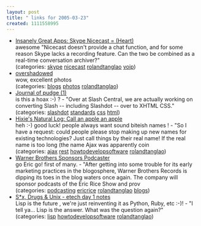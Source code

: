 ```yaml
---
layout: post
title: " links for 2005-03-23"
created: 1111558995
---
```

<ul class="delicious">
	<li>
		<div class="delicious-link"><a href="http://www.insanelygreatapps.com/2005/03/skype_nicecast_.html">Insanely Great Apps: Skype   Nicecast = (Heart)</a></div>
		<div class="delicious-extended">awesome "Nicecast doesn't provide a chat function, and for some reason Skype lacks a recording feature. Can the two be combined as a real-time conversation archiver?"</div>
		<div class="delicious-categories">(categories: <a href="http://del.icio.us/rtanglao/skype">skype</a> <a href="http://del.icio.us/rtanglao/nicecast">nicecast</a> <a href="http://del.icio.us/rtanglao/rolandtanglao">rolandtanglao</a> <a href="http://del.icio.us/rtanglao/voip">voip</a>)</div>
	</li>
	<li>
		<div class="delicious-link"><a href="http://www.overshadowed.com/mt/archives/000458.html">overshadowed</a></div>
		<div class="delicious-extended">wow, excellent photos</div>
		<div class="delicious-categories">(categories: <a href="http://del.icio.us/rtanglao/blogs">blogs</a> <a href="http://del.icio.us/rtanglao/photos">photos</a> <a href="http://del.icio.us/rtanglao/rolandtanglao">rolandtanglao</a>)</div>
	</li>
	<li>
		<div class="delicious-link"><a href="http://use.perl.org/~pudge/journal/23723">Journal of pudge (1)</a></div>
		<div class="delicious-extended">is this a hoax :-) ? - "Over at Slash Central, we are actually working on converting Slash -- including Slashdot -- over to XHTML   CSS."</div>
		<div class="delicious-categories">(categories: <a href="http://del.icio.us/rtanglao/slashdot">slashdot</a> <a href="http://del.icio.us/rtanglao/standards">standards</a> <a href="http://del.icio.us/rtanglao/css">css</a> <a href="http://del.icio.us/rtanglao/html">html</a>)</div>
	</li>
	<li>
		<div class="delicious-link"><a href="http://ln.hixie.ch/?start=1111339822&count=1">Hixie's Natural Log: Call an apple an apple</a></div>
		<div class="delicious-extended">heh :-) good luck! people always want sound biteish names ! - "So I have a request: could people please stop making up new names for existing technologies? Just call things by their real name! If the real name is too long (the name Ajax was apparently coin</div>
		<div class="delicious-categories">(categories: <a href="http://del.icio.us/rtanglao/ajax">ajax</a> <a href="http://del.icio.us/rtanglao/rest">rest</a> <a href="http://del.icio.us/rtanglao/howtodevelopsoftware">howtodevelopsoftware</a> <a href="http://del.icio.us/rtanglao/rolandtanglao">rolandtanglao</a>)</div>
	</li>
	<li>
		<div class="delicious-link"><a href="http://www.clickz.com/news/article.php/3491781">Warner Brothers Sponsors Podcaster</a></div>
		<div class="delicious-extended">go Eric go! first of many. - "After getting into some trouble for its early marketing practices in the blogosphere, Warner Brothers Records is dipping its toes in the blog waters once again. The company will sponsor podcasts of the Eric Rice Show and prov</div>
		<div class="delicious-categories">(categories: <a href="http://del.icio.us/rtanglao/podcasting">podcasting</a> <a href="http://del.icio.us/rtanglao/ericrice">ericrice</a> <a href="http://del.icio.us/rtanglao/rolandtanglao">rolandtanglao</a> <a href="http://del.icio.us/rtanglao/blogs">blogs</a>)</div>
	</li>
	<li>
		<div class="delicious-link"><a href="http://www.smallworks.com/archives/00000235.htm">S*x, Drugs & Unix - etech day 1 notes</a></div>
		<div class="delicious-extended">Lisp is the future , we're just reinventing it as Python, Ruby, etc :-)! - "I tell ya... Lisp is the answer. What was the question again?"</div>
		<div class="delicious-categories">(categories: <a href="http://del.icio.us/rtanglao/lisp">lisp</a> <a href="http://del.icio.us/rtanglao/howtodevelopsoftware">howtodevelopsoftware</a> <a href="http://del.icio.us/rtanglao/rolandtanglao">rolandtanglao</a>)</div>
	</li>
</ul>


